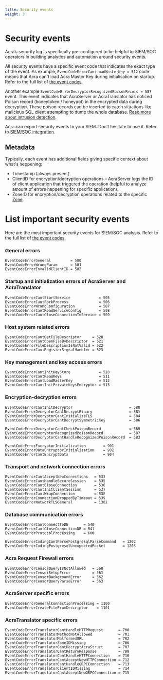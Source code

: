 ```yaml
---
title: Security events
weight: 3
---
```


# Security events

Acra’s security log is specifically pre-configured to be helpful to SIEM/SOC operators in building analytics and automation around security events.

All security events have a specific event code that indicates the exact type of the event. As example, `EventCodeErrorCantLoadMasterKey = 512` code means that Acra can't load Acra Master Key during initialisation on startup. Refer to the full list of [the event codes](https://github.com/cossacklabs/acra/blob/master/logging/event_codes.go).

Another example `EventCodeErrorDecryptorRecognizedPoisonRecord = 587` event. This event indicates that AcraServer or AcraTranslator has noticed Poison record (honeytoken / honeypot) in the encrypted data during decryption. These poison records can be inserted to catch situations like malicious SQL client attempting to dump the whole database. [Read more about intrusion detection](/acra/security-controls/intrusion-detection/).

Acra can export security events to your SIEM. Don't hesitate to use it. Refer to [SIEM/SOC integration](/acra/security-controls/security-logging-and-events/siem-soc-integration/).


## Metadata 

Typically, each event has additional fields giving specific context about what's heppening:

* Timestamp (always present).
* ClientID for encryption/decryption operations – AcraServer logs the ID of client application that triggered the operation (helpful to analyze amount of errors happening for specific application).
* ZoneID for encryption/decryption operations related to the specific [Zone](/acra/security-controls/zones/).


# List important security events

Here are the most important security events for SIEM/SOC analysis. Refer to the full list of [the event codes](https://github.com/cossacklabs/acra/blob/master/logging/event_codes.go).


### General errors

```
EventCodeErrorGeneral         = 500
EventCodeErrorWrongParam      = 501
EventCodeErrorInvalidClientID = 502
```

### Startup and initialization errors of AcraServer and AcraTranslator

```
EventCodeErrorCantStartService             = 505
EventCodeErrorCantForkProcess              = 506
EventCodeErrorWrongConfiguration           = 507
EventCodeErrorCantReadServiceConfig        = 508
EventCodeErrorCantCloseConnectionToService = 509
```

### Host system related errors

```
EventCodeErrorCantGetFileDescriptor     = 520
EventCodeErrorCantOpenFileByDescriptor  = 521
EventCodeErrorFileDescriptionIsNotValid = 522
EventCodeErrorCantRegisterSignalHandler = 523
```

### Key management and key access errors

```
EventCodeErrorCantInitKeyStore             = 510
EventCodeErrorCantReadKeys                 = 511
EventCodeErrorCantLoadMasterKey            = 512
EventCodeErrorCantInitPrivateKeysEncryptor = 513
```

### Encryption-decryption errors

```
EventCodeErrorCantInitDecryptor                          = 580
EventCodeErrorDecryptorCantDecryptBinary                 = 581
EventCodeErrorDecryptorCantInitializeTLS                 = 584
EventCodeErrorDecryptorCantDecryptSymmetricKey           = 586

EventCodeErrorDecryptorCantCheckPoisonRecord             = 589
EventCodeErrorDecryptorRecognizedPoisonRecord            = 587
EventCodeErrorDecryptorCantHandleRecognizedPoisonRecord  = 583

EventCodeErrorEncryptorInitialization        = 901
EventCodeErrorDataEncryptorInitialization    = 902
EventCodeErrorCantEncryptData                = 904
```

### Transport and network connection errors

```
EventCodeErrorCantAcceptNewConnections   = 533
EventCodeErrorCantHandleSecureSession    = 535
EventCodeErrorCantCloseConnection        = 536
EventCodeErrorCantInitClientSession      = 537
EventCodeErrorCantWrapConnection         = 538
EventCodeErrorConnectionDroppedByTimeout = 539
EventCodeErrorNetworkTLSGeneral          = 1302
```


### Database communication errors

```
EventCodeErrorCantConnectToDB       = 540
EventCodeErrorCantCloseConnectionDB = 541
EventCodeErrorProtocolProcessing    = 600

EventCodeErrorCodingCantParsePostgresqlParseCommand   = 1202
EventCodeErrorCodingPostgresqlUnexpectedPacket        = 1203
```

### Acra Request Firewall errors

```
EventCodeErrorCensorQueryIsNotAllowed   = 560
EventCodeErrorCensorSetupError          = 561
EventCodeErrorCensorBackgroundError     = 562
EventCodeErrorCensorQueryParseError     = 563
```

### AcraServer specific errors

```
EventCodeErrorGeneralConnectionProcessing = 1100
EventCodeErrorCreateFileFromDescriptor    = 1101
```

### AcraTranslator specific errors

```
EventCodeErrorTranslatorCantHandleHTTPRequest       = 700
EventCodeErrorTranslatorMethodNotAllowed            = 701
EventCodeErrorTranslatorMalformedURL                = 702	
EventCodeErrorTranslatorZoneIDMissing               = 706
EventCodeErrorTranslatorCantDecryptAcraStruct       = 707
EventCodeErrorTranslatorCantReturnResponse          = 708
EventCodeErrorTranslatorCantHandleHTTPConnection    = 710
EventCodeErrorTranslatorCantAcceptNewHTTPConnection = 712
EventCodeErrorTranslatorCantHandleGRPCConnection    = 713
EventCodeErrorTranslatorClientIDMissing             = 714
EventCodeErrorTranslatorCantAcceptNewGRPCConnection = 715
```
